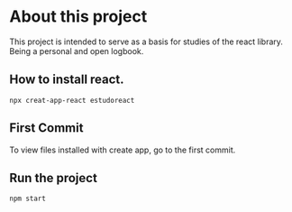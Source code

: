# About this project

This project is intended to serve as a basis for studies of the react library.
Being a personal and open logbook.

## How to install react.

`npx creat-app-react estudoreact`

## First Commit

To view files installed with create app, go to the first commit.

## Run the project

`npm start`